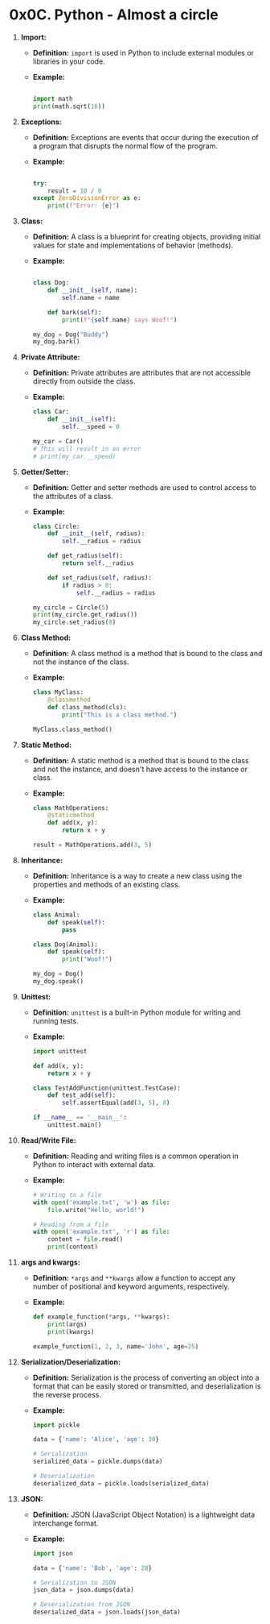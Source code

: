 # 0x0C. Python - Almost a circle

1. **Import:**
   - **Definition:** `import` is used in Python to include external modules or libraries in your code.
   - **Example:**

     ```python

     import math
     print(math.sqrt(16))
     ```

2. **Exceptions:**
   - **Definition:** Exceptions are events that occur during the execution of a program that disrupts the normal flow of the program.
   - **Example:**

     ```python

     try:
         result = 10 / 0
     except ZeroDivisionError as e:
         print(f"Error: {e}")
     ```

3. **Class:**
   - **Definition:** A class is a blueprint for creating objects, providing initial values for state and implementations of behavior (methods).
   - **Example:**

     ```python

     class Dog:
         def __init__(self, name):
             self.name = name

         def bark(self):
             print(f"{self.name} says Woof!")

     my_dog = Dog("Buddy")
     my_dog.bark()
     ```

4. **Private Attribute:**
   - **Definition:** Private attributes are attributes that are not accessible directly from outside the class.
   - **Example:**

     ```python
     class Car:
         def __init__(self):
             self.__speed = 0

     my_car = Car()
     # This will result in an error
     # print(my_car.__speed)
     ```

5. **Getter/Setter:**
   - **Definition:** Getter and setter methods are used to control access to the attributes of a class.
   - **Example:**

     ```python
     class Circle:
         def __init__(self, radius):
             self.__radius = radius

         def get_radius(self):
             return self.__radius

         def set_radius(self, radius):
             if radius > 0:
                 self.__radius = radius

     my_circle = Circle(5)
     print(my_circle.get_radius())
     my_circle.set_radius(8)
     ```

6. **Class Method:**
   - **Definition:** A class method is a method that is bound to the class and not the instance of the class.
   - **Example:**

     ```python
     class MyClass:
         @classmethod
         def class_method(cls):
             print("This is a class method.")

     MyClass.class_method()
     ```

7. **Static Method:**
   - **Definition:** A static method is a method that is bound to the class and not the instance, and doesn't have access to the instance or class.
   - **Example:**

     ```python
     class MathOperations:
         @staticmethod
         def add(x, y):
             return x + y

     result = MathOperations.add(3, 5)
     ```

8. **Inheritance:**
   - **Definition:** Inheritance is a way to create a new class using the properties and methods of an existing class.
   - **Example:**

     ```python
     class Animal:
         def speak(self):
             pass

     class Dog(Animal):
         def speak(self):
             print("Woof!")

     my_dog = Dog()
     my_dog.speak()
     ```

9. **Unittest:**
   - **Definition:** `unittest` is a built-in Python module for writing and running tests.
   - **Example:**

     ```python
     import unittest

     def add(x, y):
         return x + y

     class TestAddFunction(unittest.TestCase):
         def test_add(self):
             self.assertEqual(add(3, 5), 8)

     if __name__ == '__main__':
         unittest.main()
     ```

10. **Read/Write File:**
    - **Definition:** Reading and writing files is a common operation in Python to interact with external data.
    - **Example:**

      ```python
      # Writing to a file
      with open('example.txt', 'w') as file:
          file.write("Hello, world!")

      # Reading from a file
      with open('example.txt', 'r') as file:
          content = file.read()
          print(content)
      ```

11. **args and kwargs:**
    - **Definition:** `*args` and `**kwargs` allow a function to accept any number of positional and keyword arguments, respectively.
    - **Example:**

      ```python
      def example_function(*args, **kwargs):
          print(args)
          print(kwargs)

      example_function(1, 2, 3, name='John', age=25)
      ```

12. **Serialization/Deserialization:**
    - **Definition:** Serialization is the process of converting an object into a format that can be easily stored or transmitted, and deserialization is the reverse process.
    - **Example:**

      ```python
      import pickle

      data = {'name': 'Alice', 'age': 30}

      # Serialization
      serialized_data = pickle.dumps(data)

      # Deserialization
      deserialized_data = pickle.loads(serialized_data)
      ```

13. **JSON:**
    - **Definition:** JSON (JavaScript Object Notation) is a lightweight data interchange format.
    - **Example:**

      ```python
      import json

      data = {'name': 'Bob', 'age': 28}

      # Serialization to JSON
      json_data = json.dumps(data)

      # Deserialization from JSON
      deserialized_data = json.loads(json_data)
      ```

